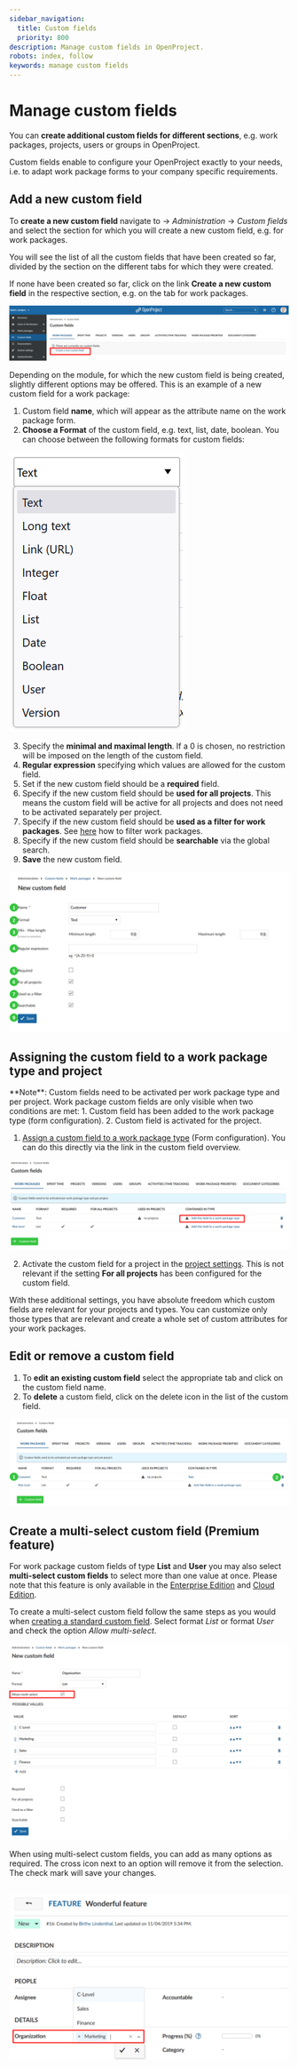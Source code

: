 ```yaml
---
sidebar_navigation:
  title: Custom fields
  priority: 800
description: Manage custom fields in OpenProject.
robots: index, follow
keywords: manage custom fields
---
```

# Manage custom fields

You can **create additional custom fields for different sections**, e.g. work packages, projects, users or groups in OpenProject.

Custom fields enable to configure your OpenProject exactly to your needs, i.e. to adapt work package forms to your company specific requirements.

## Add a new custom field

To **create a new custom field** navigate to -> *Administration* -> *Custom fields* and select the section for which you will create a new custom field, e.g. for work packages.

You will see the list of all the custom fields that have been created so far, divided by the section on the different tabs for which they were created.

If none have been created so far, click on the link **Create a new custom field** in the respective section, e.g. on the tab for work packages.

![Sys-admin-custom-fields](Sys-admin-custom-fields.png)

Depending on the module, for which the new custom field is being  created, slightly different options may be offered. This is an example of a new custom field for a work package:

1. Custom field **name**, which will appear as the attribute name on the work package form.
2. **Choose a Format** of the custom field, e.g. text, list, date, boolean. You can choose between the following formats for custom fields:

![custom fields format](image-20200122112806127.png)

3. Specify the **minimal and maximal length**. If a 0 is chosen, no restriction will be imposed on the length of the custom field.
4. **Regular expression** specifying which values are allowed for the custom field.
5. Set if the new custom field should be a **required** field.
6. Specify if the new custom field should be **used for all projects**. This means the custom field will be active for all projects and does not need to be activated separately per project.
7. Specify if the new custom field should be **used as a filter for work packages**. See [here](../../user-guide/work-packages/work-package-table-configuration/#filter-work-packages) how to filter work packages.
8. Specify if the new custom field should be **searchable** via the global search.
9. **Save** the new custom field.

![Sys-admin-create-custom-field](Sys-admin-create-custom-field.png)

## Assigning the custom field to a work package type and project

<div class="alert alert-info" role="alert">
**Note**: Custom fields need to be activated per work package type and per project. Work package custom fields are only visible when two conditions are met:
    1. Custom field has been added to the work package type (form configuration).
    2. Custom field is activated for the project.
</div>

1. [Assign a custom field to a work package type](../manage-work-packages/work-package-types/#work-package-form-configuration) (Form configuration). You can do this directly via the link in the custom field overview.

![Sys-admin-add-custom-field](Sys-admin-add-custom-field.png)

2. Activate the custom field for a project in the [project settings](../../user-guide/projects/project-settings/custom-fields/). This is not relevant if the setting **For all projects** has been configured for the custom field.

With these additional settings, you have absolute freedom which custom fields are relevant for your projects and types. You can customize only those types that are relevant and create a whole set of custom attributes for your work packages.

## Edit or remove a custom field

1. To **edit an existing custom field** select the appropriate tab and click on the custom field name.
2. To **delete** a custom field, click on the delete icon in the list of the custom field.

![Sys-admin-edit-custom-fields](Sys-admin-edit-custom-fields.png)



## Create a multi-select custom field (Premium feature)

For work package custom fields of type **List** and **User** you may also select **multi-select custom fields** to select more than one value at once.
Please note that this feature is only available in the [Enterprise Edition](https://www.openproject.org/enterprise-edition/) and [Cloud Edition](https://www.openproject.org/hosting/).

To create a multi-select custom field follow the same steps as you would when [creating a standard custom field](#add-a-new-custom-field). Select format *List* or format *User* and check the option *Allow multi-select*.

![Sys-admin-multi-select-custom-field](Sys-admin-multi-select-custom-field.png)



When using multi-select custom fields, you can add as many options as required. The cross icon next to an option will remove it from the selection. The check mark will save your changes.

​       ![Sys-admin-add-multi-select-custom-fields](Sys-admin-add-multi-select-custom-fields.png)
